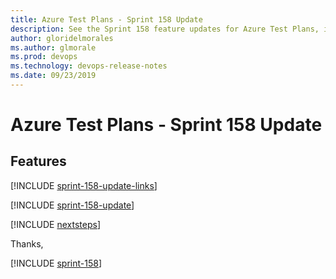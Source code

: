 ```yaml
---
title: Azure Test Plans - Sprint 158 Update
description: See the Sprint 158 feature updates for Azure Test Plans, including next steps.
author: gloridelmorales
ms.author: glmorale
ms.prod: devops
ms.technology: devops-release-notes
ms.date: 09/23/2019
---
```


# Azure Test Plans - Sprint 158 Update

## Features

[!INCLUDE [sprint-158-update-links](../includes/testplans/sprint-158-update-links.md)]

[!INCLUDE [sprint-158-update](../includes/testplans/sprint-158-update.md)]

[!INCLUDE [nextsteps](../includes/nextsteps.md)]

Thanks,

[!INCLUDE [sprint-158](../includes/signer/sprint-158.md)]
